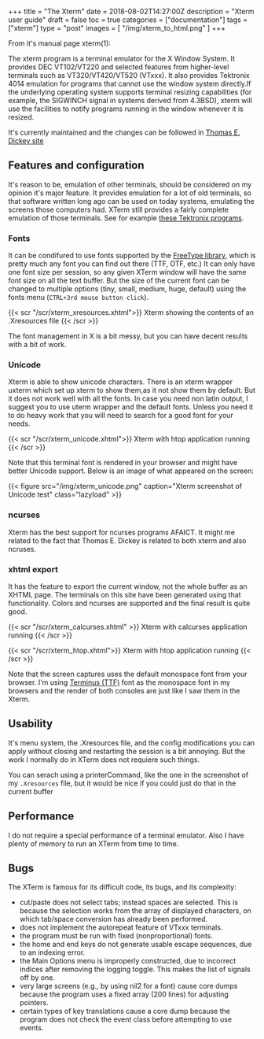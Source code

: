 +++
title = "The Xterm"
date = 2018-08-02T14:27:00Z
description = "Xterm user guide"
draft = false
toc = true
categories = ["documentation"]
tags = ["xterm"]
type = "post"
images = [
  "/img/xterm_to_html.png"
]
+++

From it's manual page xterm(1):

The xterm program is a terminal emulator for the X Window System.  It provides DEC VT102/VT220 and selected features from higher-level terminals such as VT320/VT420/VT520 (VTxxx). It also provides Tektronix 4014 emulation for programs that cannot use the window system directly.If the underlying operating system supports terminal resizing capabilities (for example, the SIGWINCH signal in systems derived from 4.3BSD), xterm will use the facilities to notify programs running in the window whenever it is resized.

<!--more-->

It's currently maintained and the changes can be followed in [Thomas E. Dickey site](https://invisible-island.net/xterm/xterm.log.html)

Features and configuration
-----

It's reason to be, emulation of other terminals, should be considered on my opinion it's major feature. It provides emulation for a lot of old terminals, so that software written long ago can be used on today systems, emulating the screens those computers had. XTerm still provides a fairly complete emulation of those terminals. See for example [these Tektronix programs](https://www.dim13.org/teapot).

### Fonts

It can be condifured to use fonts supported by the [FreeType library](https://www.freetype.org/), which is pretty much any font you can find out there (TTF, OTF, etc.) It can only have one font size per session, so any given XTerm window will have the same font size on all the text buffer. But the size of the current font can be changed to multiple options (tiny, small, medium, huge, default) using the fonts menu (```CTRL+3rd mouse button click```).

{{< scr "/scr/xterm_xresources.xhtml">}}
Xterm showing the contents of an .Xresources file
{{< /scr >}}

The font management in X is a bit messy, but you can have decent results with a bit of work.

### Unicode

Xterm is able to show unicode characters. There is an xterm wrapper uxterm which set up xterm to show them,as it not show them by default. But it does not work well with all the fonts. In case you need non latin output, I suggest you to use uterm wrapper and the default fonts. Unless you need it to do heavy work that you will need to search for a good font for your needs.


{{< scr "/scr/xterm_unicode.xhtml">}}
Xterm with htop application running
{{< /scr >}}

Note that this terminal font is rendered in your browser and might have better Unicode support. Below is an image of what appeared on the screen:

{{< figure src="/img/xterm_unicode.png" caption="Xterm screenshot of Unicode test" class="lazyload" >}}


### ncurses

Xterm has the best support for ncurses programs AFAICT. It might me related to the fact that Thomas E. Dickey is related to both xterm and also ncruses.

### xhtml export

It has the feature to export the current window, not the whole buffer as an XHTML page. The terminals on this site have been generated using that functionality. Colors and ncurses are supported and the final result is quite good.

{{< scr "/scr/xterm_calcurses.xhtml" >}}
Xterm with calcurses application running
{{< /scr >}}

{{< scr "/scr/xterm_htop.xhtml">}}
Xterm with htop application running
{{< /scr >}}

Note that the screen captures uses the default monospace font from your browser. I'm using [Terminus (TTF)](https://files.ax86.net/terminus-ttf/) font as the monospace font in my browsers and the render of both consoles are just like I saw them in the Xterm.


Usability
-----

It's menu system, the .Xresources file, and the config modifications you can apply without closing and restarting the session is a bit annoying. But the work I normally do in XTerm does not requiere such things.

You can serach using a printerCommand, like the one in the screenshot of my ```.Xresources``` file, but it would be nice if you could just do that in the current buffer


Performance
-----

I do not require a special performance of a terminal emulator. Also I have plenty of memory to run an XTerm from time to time.


Bugs
-----

The XTerm is famous for its difficult code, its bugs, and its complexity:

 - cut/paste does not select tabs; instead spaces are selected. This is because the selection works from the array of displayed characters, on which tab/space conversion has already been performed.
 - does not implement the autorepeat feature of VTxxx terminals. 
 - the program must be run with fixed (nonproportional) fonts.
 - the home and end keys do not generate usable escape sequences, due to an indexing error.
 - the Main Options menu is improperly constructed, due to incorrect indices after removing the logging toggle. This makes the list of signals off by one.
 - very large screens (e.g., by using nil2 for a font) cause core dumps because the program uses a fixed array (200 lines) for adjusting pointers.
 - certain types of key translations cause a core dump because the program does not check the event class before attempting to use events. 
 